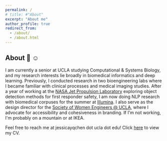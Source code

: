 ```yaml
---
permalink: /
# title: #"About"
excerpt: "About me"
author_profile: true
redirect_from: 
  - /about/
  - /about.html
---
```


## About :seedling: :relaxed:

I am currently a senior at UCLA studying Computational & Systems Biology, and my research interests lie broadly in biomedical informatics and deep learning. Previously, I conducted research in two bioengineering labs where I became familiar with clinical processes and medical imaging studies. After a year of working at the [NASA Jet Propulsion Laboratory](https://www.jpl.nasa.gov) exploring object detection methods for first responder safety, I am now doing NLP research with biomedical corpuses for the summer at [Illumina](https://www.illumina.com). I also serve as the design director for the [Society of Women Engineers @ UCLA](https://www.swe.ucla.edu), where I advocate for accessibility and cohesiveness in branding. If I'm not working, I'm probably on a mountain or at IKEA.

Feel free to reach me at jessicayqchen dot ucla dot edu! Click [here](/files/cv.pdf) to view my CV.
